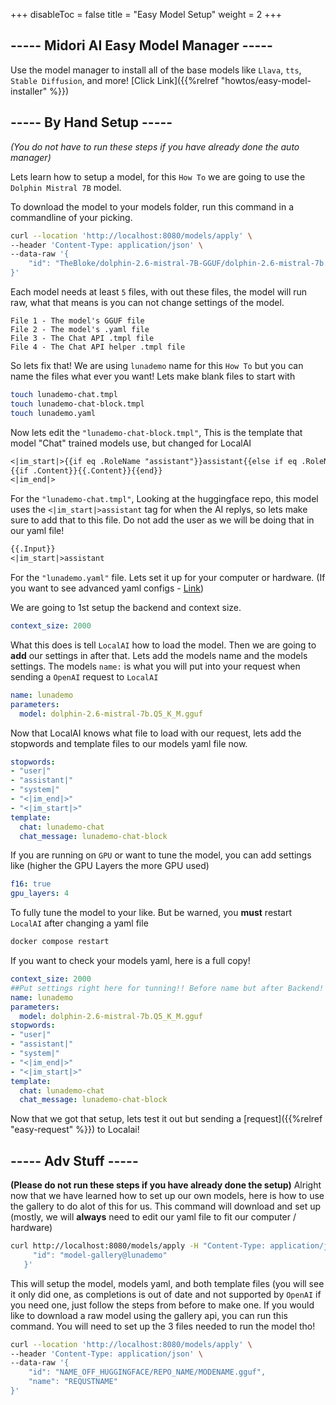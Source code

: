 
+++
disableToc = false
title = "Easy Model Setup"
weight = 2
+++

## ----- Midori AI Easy Model Manager -----
Use the model manager to install all of the base models like ``Llava``, ``tts``, ``Stable Diffusion``, and more! [Click Link]({{%relref "howtos/easy-model-installer" %}})

## ----- By Hand Setup -----
*(You do not have to run these steps if you have already done the auto manager)*

Lets learn how to setup a model, for this ``How To`` we are going to use the ``Dolphin Mistral 7B`` model.

To download the model to your models folder, run this command in a commandline of your picking.
```bash
curl --location 'http://localhost:8080/models/apply' \
--header 'Content-Type: application/json' \
--data-raw '{
    "id": "TheBloke/dolphin-2.6-mistral-7B-GGUF/dolphin-2.6-mistral-7b.Q5_K_M.gguf"
}'
```

Each model needs at least ``5`` files, with out these files, the model will run raw, what that means is you can not change settings of the model.
```
File 1 - The model's GGUF file
File 2 - The model's .yaml file
File 3 - The Chat API .tmpl file
File 4 - The Chat API helper .tmpl file
```
So lets fix that! We are using ``lunademo`` name for this ``How To`` but you can name the files what ever you want! Lets make blank files to start with

```bash
touch lunademo-chat.tmpl
touch lunademo-chat-block.tmpl
touch lunademo.yaml
```
Now lets edit the `"lunademo-chat-block.tmpl"`, This is the template that model "Chat" trained models use, but changed for LocalAI

```txt
<|im_start|>{{if eq .RoleName "assistant"}}assistant{{else if eq .RoleName "system"}}system{{else if eq .RoleName "user"}}user{{end}}
{{if .Content}}{{.Content}}{{end}}
<|im_end|>
```

For the `"lunademo-chat.tmpl"`, Looking at the huggingface repo, this model uses the ``<|im_start|>assistant`` tag for when the AI replys, so lets make sure to add that to this file. Do not add the user as we will be doing that in our yaml file!

```txt
{{.Input}}
<|im_start|>assistant
```

For the `"lunademo.yaml"` file. Lets set it up for your computer or hardware. (If you want to see advanced yaml configs - [Link](https://localai.io/advanced/))

We are going to 1st setup the backend and context size.

```yaml
context_size: 2000
```

What this does is tell ``LocalAI`` how to load the model. Then we are going to **add** our settings in after that. Lets add the models name and the models settings. The models ``name:`` is what you will put into your request when sending a ``OpenAI`` request to ``LocalAI``
```yaml
name: lunademo
parameters:
  model: dolphin-2.6-mistral-7b.Q5_K_M.gguf
```

Now that LocalAI knows what file to load with our request, lets add the stopwords and template files to our models yaml file now.
```yaml
stopwords:
- "user|"
- "assistant|"
- "system|"
- "<|im_end|>"
- "<|im_start|>"
template:
  chat: lunademo-chat
  chat_message: lunademo-chat-block
```

If you are running on ``GPU`` or want to tune the model, you can add settings like (higher the GPU Layers the more GPU used)
```yaml
f16: true
gpu_layers: 4
```

To fully tune the model to your like. But be warned, you **must** restart ``LocalAI`` after changing a yaml file

```bash
docker compose restart
```

If you want to check your models yaml, here is a full copy!
```yaml
context_size: 2000
##Put settings right here for tunning!! Before name but after Backend! (remove this comment before saving the file)
name: lunademo
parameters:
  model: dolphin-2.6-mistral-7b.Q5_K_M.gguf
stopwords:
- "user|"
- "assistant|"
- "system|"
- "<|im_end|>"
- "<|im_start|>"
template:
  chat: lunademo-chat
  chat_message: lunademo-chat-block
```

Now that we got that setup, lets test it out but sending a [request]({{%relref "easy-request" %}}) to Localai! 

## ----- Adv Stuff -----

**(Please do not run these steps if you have already done the setup)**
Alright now that we have learned how to set up our own models, here is how to use the gallery to do alot of this for us. This command will download and set up (mostly, we will **always** need to edit our yaml file to fit our computer / hardware)
```bash
curl http://localhost:8080/models/apply -H "Content-Type: application/json" -d '{
     "id": "model-gallery@lunademo"
   }'  
```

This will setup the model, models yaml, and both template files (you will see it only did one, as completions is out of date and not supported by ``OpenAI`` if you need one, just follow the steps from before to make one.
If you would like to download a raw model using the gallery api, you can run this command. You will need to set up the 3 files needed to run the model tho!
```bash
curl --location 'http://localhost:8080/models/apply' \
--header 'Content-Type: application/json' \
--data-raw '{
    "id": "NAME_OFF_HUGGINGFACE/REPO_NAME/MODENAME.gguf",
    "name": "REQUSTNAME"
}'
```

